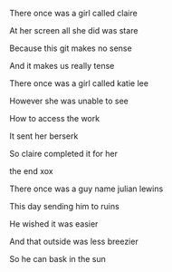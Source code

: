 


There once was a girl called claire

At her screen all she did was stare

Because this git makes no sense

And it makes us really tense


There once was a girl called katie lee

However she was unable to see

How to access the work

It sent her berserk 

So claire completed it for her

the end xox

There once was a guy name julian lewins

This day sending him to ruins

He wished it was easier

And that outside was less breezier

So he can bask in the sun

